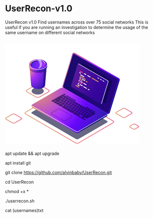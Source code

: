 # UserRecon-v1.0
 UserRecon v1.0  Find usernames across over 75 social networks This is useful if you are running an investigation to determine the usage of the same username on different social networks

![ur](computer-.png)
----

apt update && apt upgrade

apt install git

git clone https://github.com/alvinbaby/UserRecon.git

cd UserRecon

chmod +x *

./userrecon.sh

cat (usernames)txt
